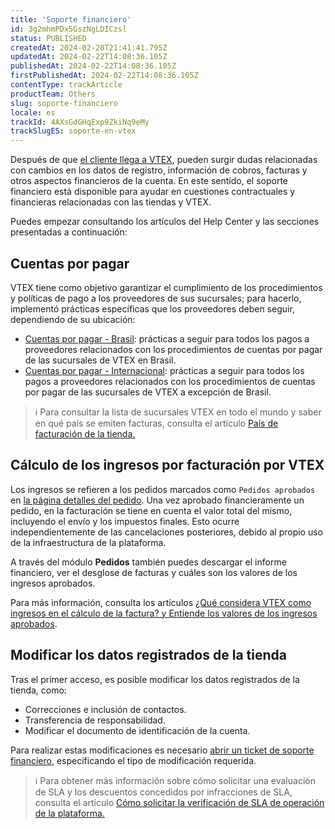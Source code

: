 ```yaml
---
title: 'Soporte financiero'
id: 3g2mhmPDx5GszNgLDICzsl
status: PUBLISHED
createdAt: 2024-02-20T21:41:41.795Z
updatedAt: 2024-02-22T14:08:36.105Z
publishedAt: 2024-02-22T14:08:36.105Z
firstPublishedAt: 2024-02-22T14:08:36.105Z
contentType: trackArticle
productTeam: Others
slug: soporte-financiero
locale: es
trackId: 4AXsGdGHqExp9ZkiNq9eMy
trackSlugES: soporte-en-vtex
---
```


Después de que [el cliente llega a VTEX](https://help.vtex.com/es/tracks/serie-de-la-tienda-vtex--eSDNk26pdvemF3XKM0nK9/4EPwTXx5oFdSG1dA3zIchz), pueden surgir dudas relacionadas con cambios en los datos de registro, información de cobros, facturas y otros aspectos financieros de la cuenta. En este sentido, el soporte financiero está disponible para ayudar en cuestiones contractuales y financieras relacionadas con las tiendas y VTEX.

Puedes empezar consultando los artículos del Help Center y las secciones presentadas a continuación:

## Cuentas por pagar

VTEX tiene como objetivo garantizar el cumplimiento de los procedimientos y políticas de pago a los proveedores de sus sucursales; para hacerlo, implementó prácticas específicas que los proveedores deben seguir, dependiendo de su ubicación:

- [Cuentas por pagar - Brasil](https://help.vtex.com/pt/tutorial/contas-a-pagar-brasil--tutorials_660): prácticas a seguir para todos los pagos a proveedores relacionados con los procedimientos de cuentas por pagar de las sucursales de VTEX en Brasil.
- [Cuentas por pagar - Internacional](https://help.vtex.com/es/tutorial/cuentas-por-pagar-internacional--3yea9sIlsA0KgUC28ASCGs): prácticas a seguir para todos los pagos a proveedores relacionados con los procedimientos de cuentas por pagar de las sucursales de VTEX a excepción de Brasil.

>ℹ️ Para consultar la lista de sucursales VTEX en todo el mundo y saber en qué país se emiten facturas, consulta el artículo [ País de facturación de la tienda. ](https://help.vtex.com/es/tutorial/nombres-de-las-sucursales-vtex-en-el-mundo--zg05n6OIOZOEmLW7dcq9z)

## Cálculo de los ingresos por facturación por VTEX

Los ingresos se refieren a los pedidos marcados como `Pedidos aprobados` en [la página detalles del pedido](https://help.vtex.com/es/tutorial/pagina-de-detalles-del-pedido--2Y75n54Cc9VizrlG1N6ZNl). Una vez aprobado financieramente un pedido, en la facturación se tiene en cuenta el valor total del mismo, incluyendo el envío y los impuestos finales. Esto ocurre independientemente de las cancelaciones posteriores, debido al propio uso de la infraestructura de la plataforma.

A través del módulo **Pedidos** también puedes descargar el informe financiero, ver el desglose de facturas y cuáles son los valores de los ingresos aprobados.

Para más información, consulta los artículos [¿Qué considera VTEX como ingresos en el cálculo de la factura? y Entiende los valores de los ingresos aprobados](https://help.vtex.com/es/tutorial/que-considera-vtex-como-ingresos-en-el-calculo-de-facturacion--58j4cfoXfisWyemASACwSq).

## Modificar los datos registrados de la tienda

Tras el primer acceso, es posible modificar los datos registrados de la tienda, como:

- Correcciones e inclusión de contactos.
- Transferencia de responsabilidad.
- Modificar el documento de identificación de la cuenta.

Para realizar estas modificaciones es necesario [abrir un ticket de soporte financiero](https://help.vtex.com/es/tutorial/abrir-tickets-para-el-soporte-vtex--16yOEqpO32UQYygSmMSSAM#financiero), especificando el tipo de modificación requerida.

>ℹ️ Para obtener más información sobre cómo solicitar una evaluación de SLA y los descuentos concedidos por infracciones de SLA, consulta el artículo [ Cómo solicitar la verificación de SLA de operación de la plataforma. ](https://help.vtex.com/es/tutorial/como-solicitar-la-verificacion-de-sla--3L99VeoLhYEwMqqkWKu86i)

